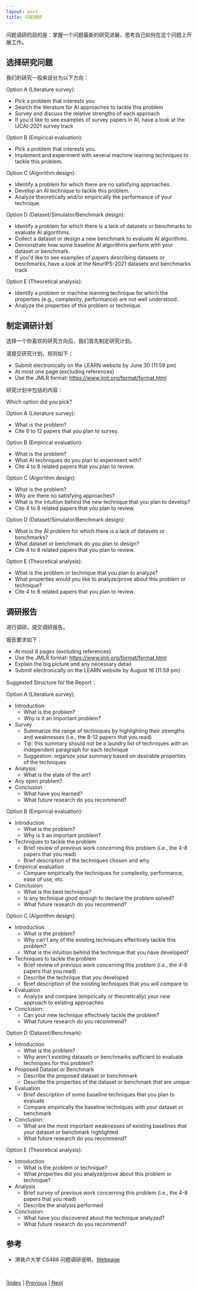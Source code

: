 ```yaml
---
layout: post
title: 问题调研
---
```


问题调研的目的是：掌握一个问题最新的研究进展，思考自己如何在这个问题上开展工作。

## 选择研究问题

我们的研究一般来说分为以下方向：

Option A (Literature survey):
- Pick a problem that interests you
- Search the literature for AI approaches to tackle this problem
- Survey and discuss the relative strengths of each approach
- If you'd like to see examples of survey papers in AI, have a look at the IJCAI-2021 survey track

Option B (Empirical evaluation):
- Pick a problem that interests you.
- Implement and experiment with several machine learning techniques to tackle this problem.

Option C (Algorithm design):
- Identify a problem for which there are no satisfying approaches.
- Develop an AI technique to tackle this problem.
- Analyze theoretically and/or empirically the performance of your technique.

Option D (Dataset/Simulator/Benchmark design):
- Identify a problem for which there is a lack of datasets or benchmarks to evaluate AI algorithms.
- Collect a dataset or design a new benchmark to evaluate AI algorithms.
- Demonstrate how some baseline AI algorithms perform with your dataset or benchmark.
- If you'd like to see examples of papers describing datasets or benchmarks, have a look at the NeurIPS-2021 datasets and benchmarks track

Option E (Theoretical analysis):
- Identify a problem or machine learning technique for which the properties (e.g., complexity, performance) are not well understood.
- Analyze the properties of this problem or technique.

## 制定调研计划

选择一个你喜欢的研究方向后，我们首先制定研究计划。

请提交研究计划，规则如下：

- Submit electronically on the LEARN website by June 30 (11:59 pm)
- At most one page (excluding references)
- Use the JMLR format: https://www.jmlr.org/format/format.html

研究计划中包括的内容：

Which option did you pick?

Option A (Literature survey):
- What is the problem?
- Cite 8 to 12 papers that you plan to survey.

Option B (Empirical evaluation):
- What is the problem?
- What AI techniques do you plan to experiment with?
- Cite 4 to 8 related papers that you plan to review.

Option C (Algorithm design):
- What is the problem?
- Why are there no satisfying approaches?
- What is the intuition behind the new technique that you plan to develop?
- Cite 4 to 8 related papers that you plan to review.

Option D (Dataset/Simulator/Benchmark design):
- What is the AI problem for which there is a lack of datasets or benchmarks?
- What dataset or benchmark do you plan to design?
- Cite 4 to 8 related papers that you plan to review.

Option E (Theoretical analysis):
- What is the problem or technique that you plan to analyze?
- What properties would you like to analyze/prove about this problem or technique?
- Cite 4 to 8 related papers that you plan to review.

## 调研报告

进行调研，提交调研报告。

报告要求如下：
- At most 8 pages (excluding references)
- Use the JMLR format: https://www.jmlr.org/format/format.html
- Explain the big picture and any necessary detail
- Submit electronically on the LEARN website by August 16 (11:59 pm)

Suggested Structure for the Report：

Option A (Literature survey):
- Introduction
  - What is the problem?
  - Why is it an important problem?
- Survey
  - Summarize the range of techniques by highlighting their strengths and weaknesses (i.e., the 8-12 papers that you read)
  - Tip: this summary should not be a laundry list of techniques with an independent paragraph for each technique
  - Suggestion: organize your summary based on desirable properties of the techniques
- Analysis:
  - What is the state of the art?
- Any open problem?
- Conclusion
  - What have you learned?
  - What future research do you recommend?

Option B (Empirical evaluation):
- Introduction
  - What is the problem?
  - Why is it an important problem?
- Techniques to tackle the problem
  - Brief review of previous work concerning this problem (i.e., the 4-8 papers that you read)
  - Brief description of the techniques chosen and why
- Empirical evaluation
  - Compare empirically the techniques for complexity, performance, ease of use, etc.
- Conclusion:
  - What is the best technique?
  - Is any technique good enough to declare the problem solved?
  - What future research do you recommend?

Option C (Algorithm design):
- Introduction
  - What is the problem?
  - Why can't any of the existing techniques effectively tackle this problem?
  - What is the intuition behind the technique that you have developed?
- Techniques to tackle the problem
  - Brief review of previous work concerning this problem (i.e., the 4-8 papers that you read)
  - Describe the technique that you developed
  - Brief description of the existing techniques that you will compare to
- Evaluation
  - Analyze and compare (empirically or theoretically) your new approach to existing approaches
- Conclusion:
  - Can your new technique effectively tackle the problem?
  - What future research do you recommend?

Option D (Dataset/Benchmark):
- Introduction
  - What is the problem?
  - Why aren't existing datasets or benchmarks sufficient to evaluate techniques for this problem?
- Proposed Dataset or Benchmark
  - Describe the proposed dataset or benchmnark
  - Describe the properties of the dataset or benchmark that are unique
- Evaluation
  - Brief description of some baseline techniques that you plan to evaluate
  - Compare empirically the baseline techniques with your dataset or benchmark
- Conclusion:
  - What are the most important weaknesses of existing baselines that your dataset or benchmark highlighted
  - What future research do you recommend?

Option E (Theoretical analysis):
- Introduction
  - What is the problem or technique?
  - What properties did you analyze/prove about this problem or technique?
- Analysis
  - Brief survey of previous work concerning this problem (i.e., the 4-8 papers that you read)
  - Describe the analysis performed
- Conclusion:
  - What have you discovered about the technique analyzed?
  - What future research do you recommend?

## 参考

- 滑铁卢大学 CS486 问题调研说明，[Webpage](https://cs.uwaterloo.ca/~ppoupart/teaching/cs486-spring23/project.html)

<br/>

|[Index](./) | [Previous](5-3-critical) | [Next](50-project)
